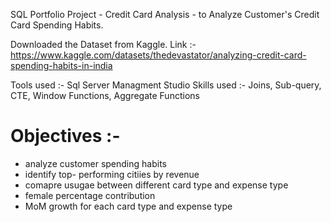 SQL Portfolio Project - Credit Card Analysis - to Analyze Customer's Credit Card Spending Habits.

Downloaded the Dataset from Kaggle.
Link :- https://www.kaggle.com/datasets/thedevastator/analyzing-credit-card-spending-habits-in-india

Tools used :- Sql Server Managment Studio
Skills used :- Joins, Sub-query, CTE, Window Functions, Aggregate Functions

# Objectives :-
- analyze customer spending habits
- identify top- performing citiies by revenue
- comapre usugae between different card type and expense type
- female percentage contribution
- MoM growth for each card type and expense type
